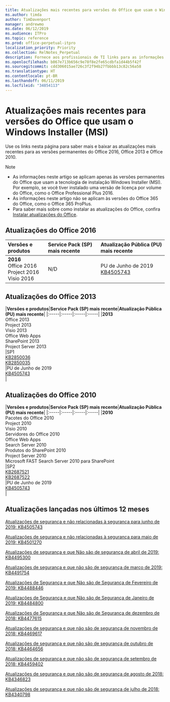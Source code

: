 ```yaml
---
title: Atualizações mais recentes para versões do Office que usam o Windows Installer (MSI)
ms.author: timda
author: TimDavenport
manager: andrewmo
ms.date: 06/12/2019
ms.audience: ITPro
ms.topic: reference
ms.prod: office-perpetual-itpro
localization_priority: Priority
ms.collection: RelNotes_Perpetual
description: Fornece aos profissionais de TI links para as informações de atualização mais recentes para as versões permanentes do Office 2016, Office 2013 e Office 2010
ms.openlocfilehash: b067e713b656c9e78f8e2fe65cdbfa1d44b5f42f
ms.sourcegitcommit: cdd306015ae726c3f2f94b27fbbbb13c82c56a58
ms.translationtype: HT
ms.contentlocale: pt-BR
ms.lasthandoff: 06/11/2019
ms.locfileid: "34854113"
---
```

# <a name="latest-updates-for-versions-of-office-that-use-windows-installer-msi"></a>Atualizações mais recentes para versões do Office que usam o Windows Installer (MSI)

Use os links nesta página para saber mais e baixar as atualizações mais recentes para as versões permanentes do Office 2016, Office 2013 e Office 2010.
  
 
> [!NOTE]
> - As informações neste artigo se aplicam apenas às versões permanentes do Office que usam a tecnologia de instalação Windows Installer (MSI). Por exemplo, se você tiver instalado uma versão de licença por volume do Office, como o Office Professional Plus 2016.
> - As informações neste artigo não se aplicam às versões do Office 365 do Office, como o Office 365 ProPlus.
> - Para saber mais sobre como instalar as atualizações do Office, confira [Instalar atualizações do Office](https://support.office.com/article/2ab296f3-7f03-43a2-8e50-46de917611c5). 


## <a name="office-2016-updates"></a>Atualizações do Office 2016

|**Versões e produtos**|**Service Pack (SP) mais recente**|**Atualização Pública (PU) mais recente**|
|:-----|:-----|:-----|
|**2016** <br/> Office 2016  <br/> Project 2016  <br/> Visio 2016  <br/> |N/D  <br/> |PU de Junho de 2019  <br/> [KB4505743](https://support.microsoft.com/help/4505743) <br/> |
   
## <a name="office-2013-updates"></a>Atualizações do Office 2013

|**Versões e produtos**|**Service Pack (SP) mais recente**|**Atualização Pública (PU) mais recente**|
|:-----|:-----|:-----|:-----|
|**2013** <br/> Office 2013  <br/> Project 2013  <br/> Visio 2013  <br/> Office Web Apps  <br/> SharePoint 2013  <br/> Project Server 2013  <br/> |SP1 <br/> [KB2850036](https://support.microsoft.com/kb/2850036) <br/>[KB2850035](https://support.microsoft.com/kb/2850035) <br/> |PU de Junho de 2019  <br/> [KB4505743](https://support.microsoft.com/help/4505743) <br/> |
   
## <a name="office-2010-updates"></a>Atualizações do Office 2010

|**Versões e produtos**|**Service Pack (SP) mais recente**|**Atualização Pública (PU) mais recente**|
|:-----|:-----|:-----|:-----|
|**2010** <br/> Pacotes do Office 2010  <br/> Project 2010  <br/> Visio 2010  <br/> Servidores do Office 2010  <br/> Office Web Apps  <br/> Search Server 2010  <br/> Produtos do SharePoint 2010  <br/> Project Server 2010  <br/> Microsoft FAST Search Server 2010 para SharePoint  <br/> |SP2 <br/>[KB2687521](https://support.microsoft.com/kb/2687521) <br/> [KB2687522](https://support.microsoft.com/kb/2687522) <br/> |PU de Junho de 2019 <br/>[KB4505743](https://support.microsoft.com/help/4505743) <br/>|
   

   
## <a name="updates-released-in-past-12-months"></a>Atualizações lançadas nos últimos 12 meses

[Atualizações de segurança e não relacionadas à segurança para junho de 2019: KB4505743](https://support.microsoft.com/help/4505743)


  [Atualizações de segurança e não relacionadas à segurança para maio de 2019: KB4501270](https://support.microsoft.com/pt-BR/help/4501270)


  [Atualizações de segurança e que Não são de segurança de abril de 2019: KB4495300](https://support.microsoft.com/pt-BR/help/4495300)


  [Atualizações de segurança e que não são de segurança de março de 2019: KB4491754](https://support.microsoft.com/pt-BR/help/4491754) 

[Atualizações de Segurança e que Não são de Segurança de Fevereiro de 2019: KB4488446](https://support.microsoft.com/help/4488446)

[Atualizações de Segurança e que Não são de Segurança de Janeiro de 2019: KB4484800](https://support.microsoft.com/help/4484800)

[Atualizações de Segurança e que Não são de Segurança de dezembro de 2018: KB4477615](https://support.microsoft.com/help/4477615)

[Atualizações de segurança e que não são de segurança de novembro de 2018: KB4469617](https://support.microsoft.com/help/4469617)

[Atualizações de segurança e que não são de segurança de outubro de 2018: KB4464656](https://support.microsoft.com/help/4464656)

[Atualizações de segurança e que não são de segurança de setembro de 2018: KB4459402](https://support.microsoft.com/help/4459402) 

[Atualizações de segurança e que não são de segurança de agosto de 2018: KB4346823](https://support.microsoft.com/help/4346823)   

[Atualizações de segurança e que não são de segurança de julho de 2018: KB4340798](https://support.microsoft.com/help/4340798)   

  


  
 
  
 
  

  
   
  
